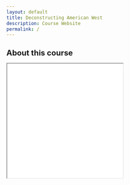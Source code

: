 ```yaml
---
layout: default
title: Deconstructing American West
description: Course Website
permalink: /
---
```


<h1 style="font-size: 20px;">About this course</h1>

<iframe 
src="websiteImages/aboutPageImage.jpeg" 
width="60%" 
height="300px">
</iframe>